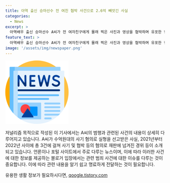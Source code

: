 ```yaml
---
title: 아역 출신 승마선수 전 여친 협박 사건으로 2.6억 빼앗긴 사실
categories:
  - News
excerpt: >
  아역배우 출신 승마선수 A씨가 전 여자친구에게 몰래 찍은 사진과 영상을 협박하며 유포한 혐의로 구속 전 피의자 심문을 받았다. 이전에도 유사한 혐의로 집행유예를 받은 적이 있는 A씨는 이번에는 수억원대 사기 혐의로 집행유예 중인 도중, 승마 수업을 받는 학생의 부모로부터 2억6700만원을 사기로 받아가는 등 다른 피해를 가중시켰다. 또한 채무 변제를 위장한 투자금 명목으로 또 다른 피해자에게 1억1900만원을 빌려가는 등 다양한 혐의를 받고 있다. A씨는 이전 집행유예 중에도 범행을 저지른 것으로 조사되며, 재판부는 피해자와의 합의, 범행 동기, 여러 정황을 고려하여 양형을 결정했다.
feature_text: >
  아역배우 출신 승마선수 A씨가 전 여자친구에게 몰래 찍은 사진과 영상을 협박하며 유포한 혐의로 구속 전 피의자 심문을 받았다. 이전에도 유사한 혐의로 집행유예를 받은 적이 있는 A씨는 이번에는 수억원대 사기 혐의로 집행유예 중인 도중, 승마 수업을 받는 학생의 부모로부터 2억6700만원을 사기로 받아가는 등 다른 피해를 가중시켰다. 또한 채무 변제를 위장한 투자금 명목으로 또 다른 피해자에게 1억1900만원을 빌려가는 등 다양한 혐의를 받고 있다. A씨는 이전 집행유예 중에도 범행을 저지른 것으로 조사되며, 재판부는 피해자와의 합의, 범행 동기, 여러 정황을 고려하여 양형을 결정했다.
image: '/assets/img/newspaper.png'
---
```


<p><img src="/assets/img/newspaper.png" alt="kimp 속보" /></p>

<p>저널리즘 목적으로 작성된 이 기사에서는 A씨의 범행과 관련된 사건의 내용이 상세히 다루어지고 있습니다. A씨가 수억원대의 사기 혐의로 실형을 선고받은 사실, 2021년부터 2022년 사이에 총 3건에 걸쳐 사기 및 협박 등의 혐의로 재판에 넘겨진 경위 등이 소개되고 있습니다. 언론이나 포털 사이트에서 주로 다루는 뉴스이며, 이에 따라 이러한 사건에 대한 정보를 제공하는 블로거 입장에서는 관련 범죄 사건에 대한 이슈를 다루는 것이 중요합니다. 이에 따라 관련 내용을 알기 쉽고 명료하게 전달하는 것이 필요합니다.</p>
유용한 생활 정보가 필요하시다면, <a href="https://qoogle.tistory.com" rel="dofollow">qoogle.tistory.com</a>


